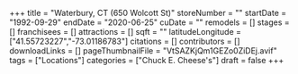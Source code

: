 +++
title = "Waterbury, CT (650 Wolcott St)"
storeNumber = ""
startDate = "1992-09-29"
endDate = "2020-06-25"
cuDate = ""
remodels = []
stages = []
franchisees = []
attractions = []
sqft = ""
latitudeLongitude = ["41.55723227","-73.01186783"]
citations = []
contributors = []
downloadLinks = []
pageThumbnailFile = "VtSAZKjQm1GEZo0ZiDEj.avif"
tags = ["Locations"]
categories = ["Chuck E. Cheese's"]
draft = false
+++
